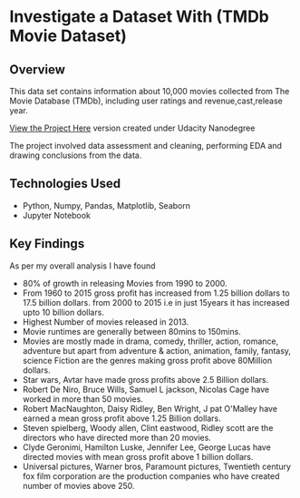 # Investigate a Dataset With (TMDb Movie Dataset)

## Overview
This data set contains information about 10,000 movies collected from The Movie Database (TMDb), including user ratings and revenue,cast,release year.

[View the Project Here](https://github.com/EhabSalah-b/-Investigate-a-Dataset-With-TMDb-Movie-Dataset)
version created under Udacity Nanodegree 

The project involved data assessment and cleaning, performing EDA and drawing conclusions from the data.

## Technologies Used
- Python, Numpy, Pandas, Matplotlib, Seaborn
- Jupyter Notebook
## Key Findings
As per my overall analysis I have found

- 80% of growth in releasing Movies from 1990 to 2000.
- From 1960 to 2015 gross profit has increased from 1.25 billion dollars to 17.5 billion dollars. from 2000 to 2015 i.e in just 15years it has increased upto 10 billion dollars.
- Highest Number of movies released in 2013.
- Movie runtimes are generally between 80mins to 150mins.
- Movies are mostly made in drama, comedy, thriller, action, romance, adventure but apart from adventure & action, animation, family, fantasy, science Fiction are the genres making gross profit above 80Million dollars.
- Star wars, Avtar have made gross profits above 2.5 Billion dollars.
- Robert De Niro, Bruce Wills, Samuel L jackson, Nicolas Cage have worked in more than 50 movies.
- Robert MacNaughton, Daisy Ridley, Ben Wright, J pat O'Malley have earned a mean gross profit above 1.25 Billion dollars.
- Steven spielberg, Woody allen, Clint eastwood, Ridley scott are the directors who have directed more than 20 movies.
- Clyde Geronimi, Hamilton Luske, Jennifer Lee, George Lucas have directed movies with mean gross profit above 1 billion dollars.
- Universal pictures, Warner bros, Paramount pictures, Twentieth century fox film corporation are the production companies who have created number of movies above 250.

